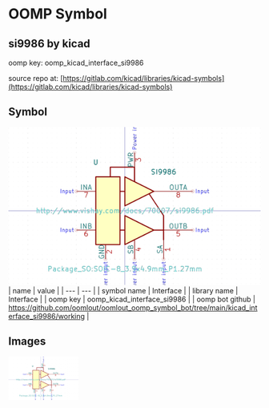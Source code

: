 # OOMP Symbol  
## si9986  by kicad  
  
oomp key: oomp_kicad_interface_si9986  
  
source repo at: [https://gitlab.com/kicad/libraries/kicad-symbols](https://gitlab.com/kicad/libraries/kicad-symbols)  
## Symbol  
  
[![working.png](working_600.png)](working.png)  
| name | value | 
| --- | --- | 
| symbol name | Interface | 
| library name | Interface | 
| oomp key | oomp_kicad_interface_si9986 | 
| oomp bot github | https://github.com/oomlout/oomlout_oomp_symbol_bot/tree/main/kicad_interface_si9986/working | 
## Images  
  
[![working.png](working_140.png)](working.png)  
